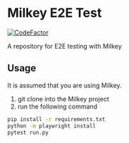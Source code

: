 # Milkey E2E Test
[![CodeFactor](https://www.codefactor.io/repository/github/sakura-tel/milkey-e2e/badge)](https://www.codefactor.io/repository/github/sakura-tel/milkey-e2e)

A repository for E2E testing with Milkey

## Usage

It is assumed that you are using Milkey.

1. git clone into the Milkey project
2. run the following command

```bash
pip install -r requirements.txt
python -m playwright install
pytest run.py
```

